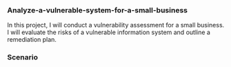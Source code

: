 ### Analyze-a-vulnerable-system-for-a-small-business
In this project, I will conduct a vulnerability assessment for a small business. I will evaluate the risks of a vulnerable information system and outline a remediation plan.

### Scenario
